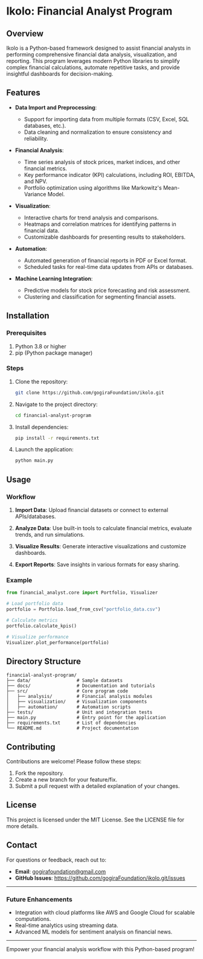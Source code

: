 # Ikolo: Financial Analyst Program

## Overview

Ikolo is a Python-based framework designed to assist financial analysts in performing comprehensive financial data analysis, visualization, and reporting. This program leverages modern Python libraries to simplify complex financial calculations, automate repetitive tasks, and provide insightful dashboards for decision-making.

## Features

- **Data Import and Preprocessing**:
  - Support for importing data from multiple formats (CSV, Excel, SQL databases, etc.).
  - Data cleaning and normalization to ensure consistency and reliability.

- **Financial Analysis**:
  - Time series analysis of stock prices, market indices, and other financial metrics.
  - Key performance indicator (KPI) calculations, including ROI, EBITDA, and NPV.
  - Portfolio optimization using algorithms like Markowitz's Mean-Variance Model.

- **Visualization**:
  - Interactive charts for trend analysis and comparisons.
  - Heatmaps and correlation matrices for identifying patterns in financial data.
  - Customizable dashboards for presenting results to stakeholders.

- **Automation**:
  - Automated generation of financial reports in PDF or Excel format.
  - Scheduled tasks for real-time data updates from APIs or databases.

- **Machine Learning Integration**:
  - Predictive models for stock price forecasting and risk assessment.
  - Clustering and classification for segmenting financial assets.

## Installation

### Prerequisites

1. Python 3.8 or higher
2. pip (Python package manager)

### Steps

1. Clone the repository:
   ```bash
   git clone https://github.com/gogiraFoundation/ikolo.git
   ```

2. Navigate to the project directory:
   ```bash
   cd financial-analyst-program
   ```

3. Install dependencies:
   ```bash
   pip install -r requirements.txt
   ```

4. Launch the application:
   ```bash
   python main.py
   ```

## Usage

### Workflow
1. **Import Data**:
   Upload financial datasets or connect to external APIs/databases.

2. **Analyze Data**:
   Use built-in tools to calculate financial metrics, evaluate trends, and run simulations.

3. **Visualize Results**:
   Generate interactive visualizations and customize dashboards.

4. **Export Reports**:
   Save insights in various formats for easy sharing.

### Example

```python
from financial_analyst.core import Portfolio, Visualizer

# Load portfolio data
portfolio = Portfolio.load_from_csv("portfolio_data.csv")

# Calculate metrics
portfolio.calculate_kpis()

# Visualize performance
Visualizer.plot_performance(portfolio)
```

## Directory Structure

```
financial-analyst-program/
├── data/                 # Sample datasets
├── docs/                 # Documentation and tutorials
├── src/                  # Core program code
│   ├── analysis/         # Financial analysis modules
│   ├── visualization/    # Visualization components
│   ├── automation/       # Automation scripts
├── tests/                # Unit and integration tests
├── main.py               # Entry point for the application
├── requirements.txt      # List of dependencies
└── README.md             # Project documentation
```

## Contributing

Contributions are welcome! Please follow these steps:

1. Fork the repository.
2. Create a new branch for your feature/fix.
3. Submit a pull request with a detailed explanation of your changes.

## License

This project is licensed under the MIT License. See the LICENSE file for more details.

## Contact

For questions or feedback, reach out to:
- **Email**: gogirafoundation@gmail.com
- **GitHub Issues**: https://github.com/gogiraFoundation/ikolo.git/issues

---

### Future Enhancements

- Integration with cloud platforms like AWS and Google Cloud for scalable computations.
- Real-time analytics using streaming data.
- Advanced ML models for sentiment analysis on financial news.

---
Empower your financial analysis workflow with this Python-based program!
